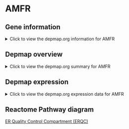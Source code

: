 <h1>AMFR</h1>

<h2>Gene information</h2>
<details>
  <summary>Click to view the depmap.org information for AMFR</summary>
  <iframe src="https://depmap.org/portal/gene/AMFR?tab=about" style="border:none;width:100%;height:800px"></iframe>
</details>

<h2>Depmap overview</h2>
<details>
  <summary>Click to view the depmap.org summary for AMFR</summary>
  <iframe src="https://depmap.org/portal/gene/AMFR?tab=overview" style="border:none;width:100%;height:800px"></iframe>
</details>

<h2>Depmap expression</h2>
<details>
  <summary>Click to view the depmap.org expression data for AMFR</summary>
  <iframe src="https://depmap.org/portal/gene/AMFR?tab=characterization" style="border:none;width:100%;height:800px"></iframe>
</details>



<h2>Reactome Pathway diagram</h2>
<a href="https://reactome.org/PathwayBrowser/#/R-HSA-901032" target="_BLANK">ER Quality Control Compartment (ERQC)</a>



